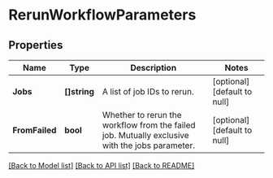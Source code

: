 # RerunWorkflowParameters

## Properties
Name | Type | Description | Notes
------------ | ------------- | ------------- | -------------
**Jobs** | **[]string** | A list of job IDs to rerun. | [optional] [default to null]
**FromFailed** | **bool** | Whether to rerun the workflow from the failed job. Mutually exclusive with the jobs parameter. | [optional] [default to null]

[[Back to Model list]](../README.md#documentation-for-models) [[Back to API list]](../README.md#documentation-for-api-endpoints) [[Back to README]](../README.md)

